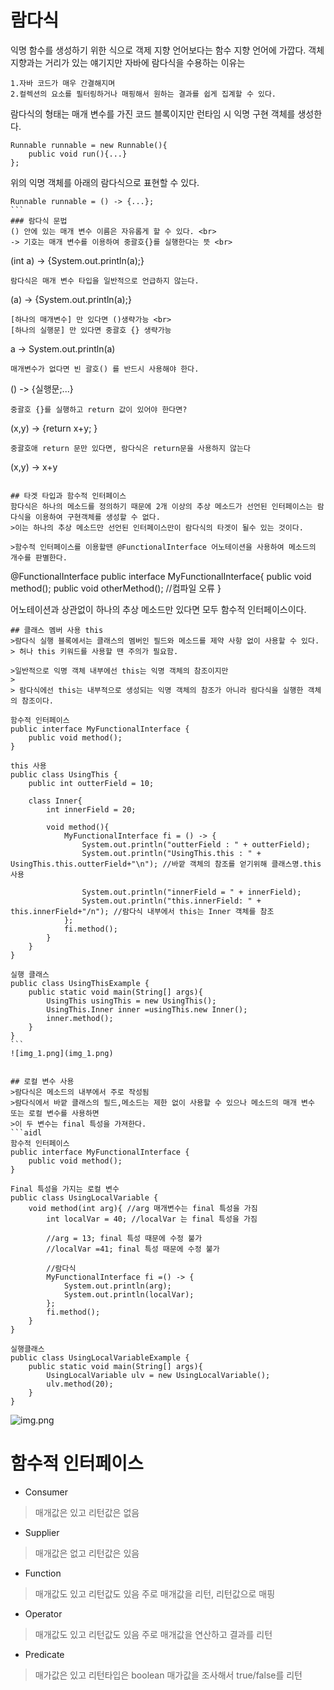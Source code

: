 # 람다식
익명 함수를 생성하기 위한 식으로 객제 지향 언어보다는 함수 지향 언어에 가깝다.
객체 지향과는 거리가 있는 얘기지만 자바에 람다식을 수용하는 이유는
````
1.자바 코드가 매우 간결해지며
2.컬렉션의 요소를 필터링하거나 매핑해서 원하는 결과를 쉽게 집계할 수 있다.
````

람다식의 형태는 매개 변수를 가진 코드 블록이지만 런타임 시 익명 구현 객체를 생성한다.
````
Runnable runnable = new Runnable(){
    public void run(){...}
};
````
위의 익명 객체를 아래의 람다식으로 표현할 수 있다.
````
Runnable runnable = () -> {...};
```
### 람다식 문법
() 안에 있는 매개 변수 이름은 자유롭게 할 수 있다. <br>
-> 기호는 매개 변수를 이용하여 중괄호{}를 실행한다는 뜻 <br>
````
(int a) -> {System.out.println(a);}
```
람다식은 매개 변수 타입을 일반적으로 언급하지 않는다.
````
(a) -> {System.out.println(a);}
```
[하나의 매개변수] 만 있다면 ()생략가능 <br>
[하나의 실행문] 만 있다면 중괄호 {} 생략가능
```
a -> System.out.println(a)
```
매개변수가 없다면 빈 괄호() 를 반드시 사용해야 한다.
```
() -> {실행문;...}
```
중괄호 {}를 실행하고 return 값이 있어야 한다면?
```
(x,y) -> {return x+y; }
```
중괄호애 return 문만 있다면, 람다식은 return문을 사용하지 않는다
```
(x,y) -> x+y
```

## 타겟 타입과 함수적 인터페이스
함다식은 하나의 메소드를 정의하기 때문에 2개 이상의 추상 메소드가 선언된 인터페이스는 람다식을 이용하여 구현객체를 생성할 수 없다.
>이는 하나의 추상 메소드만 선언된 인터페이스만이 람다식의 타겟이 될수 있는 것이다.

>함수적 인터페이스를 이용할땐 @FunctionalInterface 어노테이션을 사용하여 메소드의 개수를 판별한다.
````
@FunctionalInterface
public interface MyFunctionalInterface{
    public void method();
    public void otherMethod(); //컴파일 오류
}

어노테이션과 상관없이 하나의 추상 메소드만 있다면 모두 함수적 인터페이스이다.
````
## 클래스 멤버 사용 this
>람다식 실행 블록에서는 클래스의 멤버인 필드와 메소드를 제약 사항 없이 사용할 수 있다.
> 허나 this 키워드를 사용할 땐 주의가 필요함.

>일반적으로 익명 객체 내부에선 this는 익명 객체의 참조이지만
> 
> 람다식에선 this는 내부적으로 생성되는 익명 객체의 참조가 아니라 람다식을 실행한 객체의 참조이다.

````
````
함수적 인터페이스
public interface MyFunctionalInterface {
    public void method();
}
````
````
this 사용
public class UsingThis {
    public int outterField = 10;

    class Inner{
        int innerField = 20;

        void method(){
            MyFunctionalInterface fi = () -> {
                System.out.println("outterField : " + outterField);
                System.out.println("UsingThis.this : " + UsingThis.this.outterField+"\n"); //바깥 객체의 참조를 얻기위해 클래스명.this 사용

                System.out.println("innerField = " + innerField);
                System.out.println("this.innerField: " + this.innerField+"/n"); //람다식 내부에서 this는 Inner 객체를 참조
            };
            fi.method();
        }
    }
}
````
````
실행 클래스
public class UsingThisExample {
    public static void main(String[] args){
        UsingThis usingThis = new UsingThis();
        UsingThis.Inner inner =usingThis.new Inner();
        inner.method();
    }
}
```
![img_1.png](img_1.png)


## 로컬 변수 사용
>람다식은 메소드의 내부에서 주로 작성됨
>람다식에서 바깥 클래스의 필드,메소드는 제한 없이 사용할 수 있으나 메소드의 매개 변수 또는 로컬 변수를 사용하면
>이 두 변수는 final 특성을 가져한다.
```aidl
함수적 인터페이스
public interface MyFunctionalInterface {
    public void method();
}
````
````
Final 특성을 가지는 로컬 변수
public class UsingLocalVariable {
    void method(int arg){ //arg 매개변수는 final 특성을 가짐
        int localVar = 40; //localVar 는 final 특성을 가짐

        //arg = 13; final 특성 때문에 수정 불가
        //localVar =41; final 특성 때문에 수정 불가 
        
        //람다식
        MyFunctionalInterface fi =() -> {
            System.out.println(arg);
            System.out.println(localVar);
        };
        fi.method();
    }
}
````
````
실행클래스
public class UsingLocalVariableExample {
    public static void main(String[] args){
        UsingLocalVariable ulv = new UsingLocalVariable();
        ulv.method(20);
    }
}
````
![img.png](img.png)

# 함수적 인터페이스
* Consumer
>매개값은 있고 리턴값은 없음
* Supplier
>매개값은 없고 리턴값은 있음
* Function
>매개값도 있고 리턴값도 있음
>주로 매개값을 리턴, 리턴값으로 매핑
* Operator
>매개값도 있고 리턴값도 있음
> 주로 매개값을 연산하고 결과를 리턴
* Predicate
>매가값은 있고 리턴타입은 boolean
> 매가값을 조사해서 true/false를 리턴

